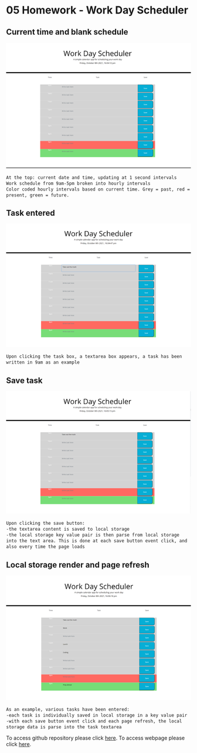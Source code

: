 # 05 Homework - Work Day Scheduler

## Current time and blank schedule

![Time and blank schedule](./Assets/images/picture1.png)
```
At the top: current date and time, updating at 1 second intervals
Work schedule from 9am-5pm broken into hourly intervals
Color coded hourly intervals based on current time. Grey = past, red = present, green = future. 
```

## Task entered

![task entered into textarea](./Assets/images/picture2.png)
```
Upon clicking the task box, a textarea box appears, a task has been written in 9am as an example

```

## Save task

![saving task in text area to local storage](./Assets/images/picture3.png)
```
Upon clicking the save button:
-the textarea content is saved to local storage
-the local storage key value pair is then parse from local storage into the text area. This is done at each save button event click, and also every time the page loads 

```

## Local storage render and page refresh

![Local storage render and page refresh](./Assets/images/picture4.png)
```
As an example, various tasks have been entered:
-each task is individually saved in local storage in a key value pair
-with each save button event click and each page refresh, the local storage data is parse into the task textarea

```



To access github repository please click [here](https://github.com/B3nj1e/05-Work-Day-Scheduler). To access webpage please click [here](https://b3nj1e.github.io/05-Work-Day-Scheduler/). 